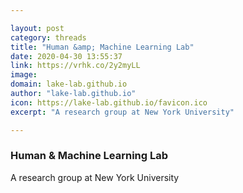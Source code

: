 ```yaml
---

layout: post
category: threads
title: "Human &amp; Machine Learning Lab"
date: 2020-04-30 13:55:37
link: https://vrhk.co/2y2myLL
image: 
domain: lake-lab.github.io
author: "lake-lab.github.io"
icon: https://lake-lab.github.io/favicon.ico
excerpt: "A research group at New York University"

---
```


### Human &amp; Machine Learning Lab

A research group at New York University